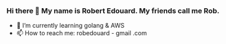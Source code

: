 ### Hi there 👋 My name is Robert Edouard. My friends call me Rob.

- 🌱 I’m currently learning golang & AWS
- 📫 How to reach me: robedouard  -  gmail  .com

<!--
**robedouard/robedouard** is a ✨ _special_ ✨ repository because its `README.md` (this file) appears on your GitHub profile.

Here are some ideas to get you started:
- 👯 I’m looking to collaborate on ...
- 🤔 I’m looking for help with ...
- 💬 Ask me about ...
- 😄 Pronouns: ...
- ⚡ Fun fact: ...
-->
